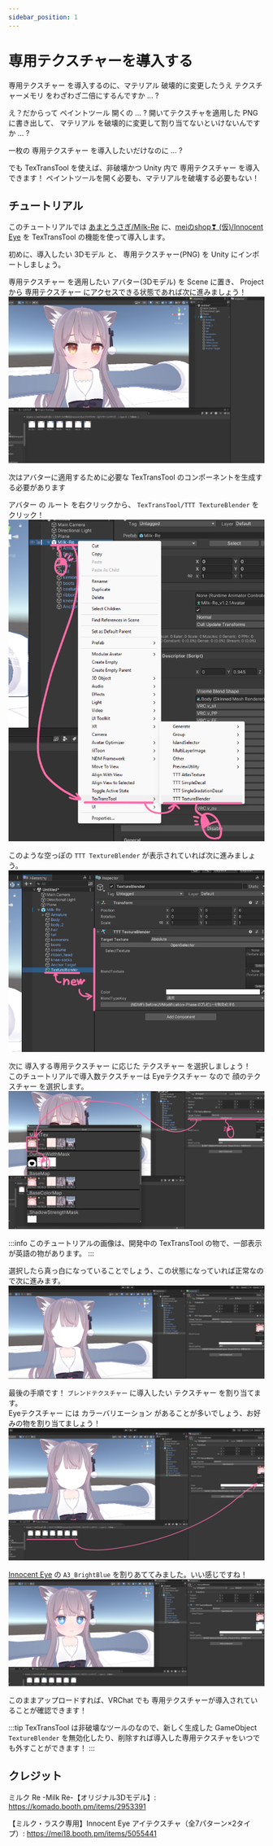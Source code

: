 ```yaml
---
sidebar_position: 1
---
```


# 専用テクスチャーを導入する

専用テクスチャー を導入するのに、マテリアル 破壊的に変更したうえ テクスチャーメモリ をわざわざ二倍にするんですか ... ?

え？だからって ペイントツール 開くの ... ? 開いてテクスチャを適用した PNG に書き出して、 マテリアル を破壊的に変更して割り当てないといけないんですか ... ?

一枚の 専用テクスチャー を導入したいだけなのに ... ?

でも TexTransTool を使えば、非破壊かつ Unity 内で 専用テクスチャー を導入できます！ ペイントツールを開く必要も、マテリアルを破壊する必要もない！

## チュートリアル

このチュートリアルでは [あまとうさぎ/Milk-Re](https://komado.booth.pm/items/2953391) に、[meiのshop❣ (仮)/Innocent Eye](https://mei18.booth.pm/items/5055441) を TexTransTool の機能を使って導入します。

初めに、導入したい 3Dモデル と、 専用テクスチャー(PNG) を Unity にインポートしましょう。

専用テクスチャー を適用したい アバター(3Dモデル) を Scene に置き、 Project から 専用テクスチャー にアクセスできる状態であれば次に進みましょう！  
![set-MilkRe](img/set-MilkRe.png)

次はアバターに適用するために必要な TexTransTool のコンポーネントを生成する必要があります

アバター の ルート を右クリックから、 `TexTransTool/TTT TextureBlender` をクリック！
![set-GenerateTextureBlender](img/set-GenerateTextureBlender.png)

このような空っぽの `TTT TextureBlender` が表示されていれば次に進みましょう。  
![set-EmptyTextureBlender](img/set-EmptyTextureBlender.png)

次に 導入する専用テクスチャー に応じた テクスチャー を選択しましょう！  
このチュートリアルで導入数テクスチャーは Eyeテクスチャー なので 顔のテクスチャー を選択します。  
![set-SelectTargetTexture](img/set-SelectTargetTexture.png)

:::info
このチュートリアルの画像は、開発中の TexTransTool の物で、一部表示が英語の物があります。
:::

選択したら真っ白になっていることでしょう、この状態になっていれば正常なので次に進みます。
![set-White](img/set-White.png)

最後の手順です！ `ブレンドテクスチャー` に導入したい テクスチャー を割り当てます。  
Eyeテクスチャー には カラーバリエーション があることが多いでしょう、お好みの物を割り当てましょう！  
![set-SetExclusiveTexture](img/set-SetExclusiveTexture.png)

[Innocent Eye](https://mei18.booth.pm/items/5055441) の `A3_BrightBlue` を割りあててみました。いい感じですね！  
![set-Result](img/set-Result.png)

このままアップロードすれば、VRChat でも 専用テクスチャーが導入されていることが確認できます！
<!-- ![set-ResultKawaiiPicture](img/set-ResultKawaiiPicture.png) -->

:::tip
TexTransTool は非破壊なツールのなので、新しく生成した GameObject `TextureBlender` を無効化したり、削除すれば導入した専用テクスチャをいつでも外すことができます！
:::

## クレジット

ミルク Re -Milk Re-【オリジナル3Dモデル】: https://komado.booth.pm/items/2953391

【ミルク・ラスク専用】Innocent Eye アイテクスチャ（全7パターン×2タイプ）: https://mei18.booth.pm/items/5055441
